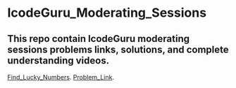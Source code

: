 # IcodeGuru_Moderating_Sessions
## This repo contain IcodeGuru moderating sessions problems links, solutions, and complete understanding videos.
[Find_Lucky_Numbers](https://drive.google.com/file/d/1CpQfoIURscI-r0qrj0ubRW_oTHK8BWeE/view?usp=sharing).
[Problem_Link](https://leetcode.com/problems/find-lucky-integer-in-an-array/description/).
